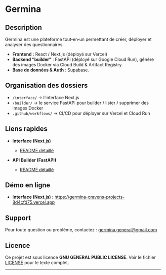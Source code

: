 # Germina

## Description

Germina est une plateforme tout‐en‐un permettant de créer, déployer et analyser des questionnaires.
- **Frontend** : React / Next.js (déployé sur Vercel)
- **Backend “builder”** : FastAPI (déployé sur Google Cloud Run), génère des images Docker via Cloud Build & Artifact Registry.
- **Base de données & Auth** : Supabase.

## Organisation des dossiers

- `/interface/` → l’interface Next.js
- `/builder/`   → le service FastAPI pour builder / lister / supprimer des images Docker
- `.github/workflows/` → CI/CD pour déployer sur Vercel et Cloud Run

## Liens rapides

- **Interface (Next.js)**
  - [README détaillé](interface/README.md)

- **API Builder (FastAPI)**
  - [README détaillé](builder/README.md)

## Démo en ligne

- **Interface (Next.js)** :
  https://germina-cravens-projects-8d4cfd75.vercel.app

## Support

Pour toute question ou problème, contactez :
germina.general@gmail.com

## Licence

Ce projet est sous licence **GNU GENERAL PUBLIC LICENSE**. Voir le fichier [LICENSE](LICENSE) pour le texte complet.

---
